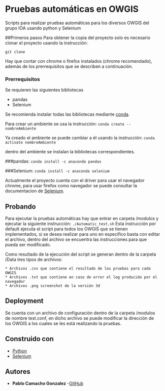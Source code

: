 # Pruebas automáticas en OWGIS
Scripts para realizar pruebas automáticas para los diversos OWGIS del grupo IOA usando python y Selenium

##Primeros pasos
Para obtener la copia del proyecto solo es necesario clonar el proyecto usando la instrucción:

`git clone`

Hay que contar con chrome o firefox instalados (chrome recomendado), además de los prerrequisitos que se describen a continuación.

### Prerrequisitos

Se requieren las siguientes bibliotecas
* pandas
* Selenium

Se recomienda instalar todas las bibliotecas mediante [conda](https://conda.io).

Para crear un ambiente se usa la instrucción:
`conda create --nombreAmbiente`

Ya creado el ambiente se puede cambiar a él usando la instrucción:
`conda activate nombreAmbiente`

dentro del ambiente se instalan la bibliotecas correspondientes.

###pandas:
`conda install -c anaconda pandas`

###Selenium:
`conda install -c anaconda selenium`

Actualmente el proyecto cuenta con el driver para usar el navegador chrome, para usar firefox como navegador se puede consultar la documentacion de [Selenium](https://www.seleniumhq.org/docs/03_webdriver.jsp).

## Probando
Para ejecutar la pruebas automáticas hay que entrar en carpeta /modulos y ejecutar la siguiente instrucción:
`./Automatic_test.sh`
Esta instrucción por default ejecuta el script para todos los OWGIS que se tienen implementados, si se desea realizar para uno en específico basta con editar el archivo, dentro del archivo se encuentra las instrucciones para que pueda ser modificado.

Como resultado de la ejecución del script se generan dentro de la carpeta /Data tres tipos de archivos:

    * Archivos .csv que contiene el resultado de las pruebas para cada OWGIS
    * Archivos .txt que contiene en caso de error el log producido por el navegador
    * Archivos .png screenshot de la versión 3d

## Deployment

Se cuenta con un archivo de configuración dentro de la carpeta /modulos de nombre test.conf, en dicho archivo se puede modificar la dirección de los OWGIS a los cuales se les está realizando la pruebas.

## Construido con

* [Python](https://www.python.org/)
* [Selenium](https://www.seleniumhq.org/)

## Autores
* **Pablo Camacho Gonzalez** -[GitHub](https://github.com/Pablocg0)
